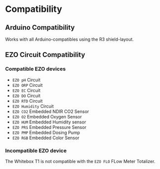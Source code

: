# <i class="fas fa-puzzle-piece"></i> Compatibility

## Arduino Compatibility

Works with all Arduino-compatibles using the R3 shield-layout.

## EZO Circuit Compatibility


### Compatible EZO devices
* `EZO pH` Circuit
* `EZO ORP` Circuit
* `EZO EC` Circuit
* `EZO DO` Circuit
* `EZO RTD` Circuit
* `EZO Humidity` Circuit
* `EZO CO2` Embedded NDIR CO2 Sensor
* `EZO O2` Embedded Oxygen Sensor
* `EZO HUM` Embedded Humidity sensor
* `EZO PRS` Embedded Pressure Sensor
* `EZO PMP` Embedded Dosing Pump
* `EZO RGB` Embedded Color Sensor


### Incompatible EZO device
The Whitebox T1 is not compatible with the `EZO FLO`  FLow Meter Totalizer.

